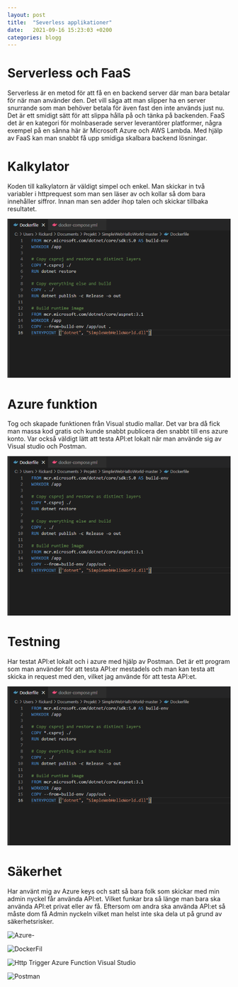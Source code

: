 ```yaml
---
layout: post
title:  "Severless applikationer"
date:   2021-09-16 15:23:03 +0200
categories: blogg
---
```


# Serverless och FaaS
Serverless är en metod för att få en en backend server där man bara betalar för när man använder den. Det vill säga att man slipper ha en server snurrande som man behöver betala för även fast den inte används just nu. Det är ett smidigt sätt för att slippa hålla på och tänka på backenden. 
FaaS det är en kategori för molnbaserade server leverantörer platformer, några exempel på en sånna här är Microsoft Azure och AWS Lambda. Med hjälp av FaaS kan man snabbt få upp smidiga skalbara backend lösningar. 


# Kalkylator 
Koden till kalkylatorn är väldigt simpel och enkel. Man skickar in två variabler i httprequest som man sen läser av och kollar så dom bara innehåller siffror. Innan man sen adder ihop talen och skickar tillbaka resultatet. 

![DockerFile](https://raw.githubusercontent.com/brinkhoff98/brinkhoff98.github.io/main/docs/_posts/dockerfile.png)


# Azure funktion
Tog och skapade funktionen från Visual studio mallar. Det var bra då fick man massa kod gratis och kunde snabbt publicera den snabbt till ens azure konto. Var också väldigt lätt att testa API:et lokalt när man använde sig av Visual studio och Postman.

![DockerFile](https://raw.githubusercontent.com/brinkhoff98/brinkhoff98.github.io/main/docs/_posts/dockerfile.png)


# Testning
Har testat API:et lokalt och i azure med hjälp av Postman. Det är ett program som man använder för att testa API:er mestadels och man kan testa att skicka in request med den, vilket jag använde för att testa API:et.

![DockerFile](https://raw.githubusercontent.com/brinkhoff98/brinkhoff98.github.io/main/docs/_posts/dockerfile.png)


# Säkerhet
Har använt mig av Azure keys och satt så bara folk som skickar med min admin nyckel får använda API:et. Vilket funkar bra så länge man bara ska använda API:et privat eller av få. Eftersom om andra ska använda API:et så måste dom få Admin nyckeln vilket man helst inte ska dela ut på grund av säkerhetsrisker.

![Azure-](https://docs.microsoft.com/en-us/azure/azure-functions/functions-overview)

![DockerFil](https://docs.microsoft.com/en-us/azure/azure-functions/functions-bindings-http-webhook-trigger?tabs=csharp)

![Http Trigger Azure Function Visual Studio](https://www.c-sharpcorner.com/article/how-to-create-an-http-trigger-azure-function-app-using-visual-studio-20172/)

![Postman](https://www.postman.com/)